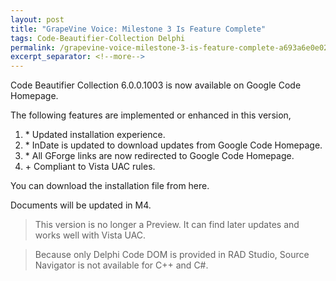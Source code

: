 ```yaml
---
layout: post
title: "GrapeVine Voice: Milestone 3 Is Feature Complete"
tags: Code-Beautifier-Collection Delphi
permalink: /grapevine-voice-milestone-3-is-feature-complete-a693a6e0e02e
excerpt_separator: <!--more-->
---
```

Code Beautifier Collection 6.0.0.1003 is now available on Google Code Homepage.

The following features are implemented or enhanced in this version,

1. \* Updated installation experience.
1. \* InDate is updated to download updates from Google Code Homepage.
1. \* All GForge links are now redirected to Google Code Homepage.
1. \+ Compliant to Vista UAC rules.

You can download the installation file from here.

Documents will be updated in M4.

> This version is no longer a Preview. It can find later updates and works well with Vista UAC.

> Because only Delphi Code DOM is provided in RAD Studio, Source Navigator is not available for C++ and C#.
<!--more-->